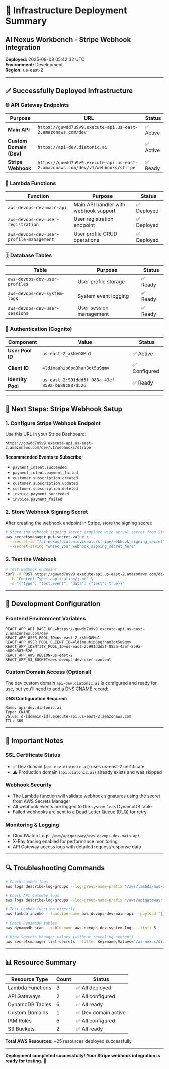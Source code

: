 # 🚀 Infrastructure Deployment Summary
## AI Nexus Workbench - Stripe Webhook Integration

**Deployed:** 2025-09-08 05:42:32 UTC  
**Environment:** Development  
**Region:** us-east-2  

---

## ✅ Successfully Deployed Infrastructure

### 🌐 API Gateway Endpoints

| Purpose | URL | Status |
|---------|-----|--------|
| **Main API** | `https://guwdd7u9v9.execute-api.us-east-2.amazonaws.com/dev` | ✅ Active |
| **Custom Domain (Dev)** | `https://api-dev.diatonic.ai` | ✅ Active |
| **Stripe Webhook** | `https://guwdd7u9v9.execute-api.us-east-2.amazonaws.com/dev/v1/webhooks/stripe` | ✅ Ready |

### 🔧 Lambda Functions

| Function | Purpose | Status |
|----------|---------|--------|
| `aws-devops-dev-main-api` | Main API handler with webhook support | ✅ Deployed |
| `aws-devops-dev-user-registration` | User registration endpoint | ✅ Deployed |
| `aws-devops-dev-user-profile-management` | User profile CRUD operations | ✅ Deployed |

### 🗄️ Database Tables

| Table | Purpose | Status |
|-------|---------|--------|
| `aws-devops-dev-user-profiles` | User profile storage | ✅ Ready |
| `aws-devops-dev-system-logs` | System event logging | ✅ Ready |
| `aws-devops-dev-user-sessions` | User session management | ✅ Ready |

### 🔐 Authentication (Cognito)

| Component | Value | Status |
|-----------|-------|--------|
| **User Pool ID** | `us-east-2_xkNeOGMu1` | ✅ Active |
| **Client ID** | `4ldimauhip6pq3han3ot5u9qmv` | ✅ Configured |
| **Identity Pool** | `us-east-2:991ddd5f-083a-43ef-859a-b689c887d526` | ✅ Ready |

---

## 🎯 Next Steps: Stripe Webhook Setup

### 1. Configure Stripe Webhook Endpoint

Use this URL in your Stripe Dashboard:
```
https://guwdd7u9v9.execute-api.us-east-2.amazonaws.com/dev/v1/webhooks/stripe
```

**Recommended Events to Subscribe:**
- `payment_intent.succeeded`
- `payment_intent.payment_failed`
- `customer.subscription.created`
- `customer.subscription.updated`
- `customer.subscription.deleted`
- `invoice.payment_succeeded`
- `invoice.payment_failed`

### 2. Store Webhook Signing Secret

After creating the webhook endpoint in Stripe, store the signing secret:

```bash
# Store the webhook signing secret (replace with actual secret from Stripe)
aws secretsmanager put-secret-value \
  --secret-id "/ai-nexus/diatonicvisuals/stripe/webhook_signing_secret" \
  --secret-string "whsec_your_webhook_signing_secret_here"
```

### 3. Test the Webhook

```bash
# Test webhook endpoint
curl -X POST https://guwdd7u9v9.execute-api.us-east-2.amazonaws.com/dev/v1/webhooks/stripe \
  -H "Content-Type: application/json" \
  -d '{"type": "test.event", "data": {"test": true}}'
```

---

## 🔧 Development Configuration

### Frontend Environment Variables
```env
REACT_APP_API_BASE_URL=https://guwdd7u9v9.execute-api.us-east-2.amazonaws.com/dev
REACT_APP_USER_POOL_ID=us-east-2_xkNeOGMu1
REACT_APP_USER_POOL_CLIENT_ID=4ldimauhip6pq3han3ot5u9qmv
REACT_APP_IDENTITY_POOL_ID=us-east-2:991ddd5f-083a-43ef-859a-b689c887d526
REACT_APP_AWS_REGION=us-east-2
REACT_APP_S3_BUCKET=aws-devops-dev-user-content
```

### Custom Domain Access (Optional)
The dev custom domain `api-dev.diatonic.ai` is configured and ready for use, but you'll need to add a DNS CNAME record:

**DNS Configuration Required:**
```
Name: api-dev.diatonic.ai
Type: CNAME
Value: d-[domain-id].execute-api.us-east-2.amazonaws.com
TTL: 300
```

---

## 🚨 Important Notes

### SSL Certificate Status
- ✅ Dev domain (`api-dev.diatonic.ai`) uses us-east-2 certificate
- ⚠️  Production domain (`api.diatonic.ai`) already exists and was skipped

### Webhook Security
- The Lambda function will validate webhook signatures using the secret from AWS Secrets Manager
- All webhook events are logged to the `system_logs` DynamoDB table
- Failed webhooks are sent to a Dead Letter Queue (DLQ) for retry

### Monitoring & Logging
- CloudWatch Logs: `/aws/apigateway/aws-devops-dev-main-api`
- X-Ray tracing enabled for performance monitoring
- API Gateway access logs with detailed request/response data

---

## 🔍 Troubleshooting Commands

```bash
# Check Lambda logs
aws logs describe-log-groups --log-group-name-prefix "/aws/lambda/aws-devops-dev"

# Check API Gateway logs  
aws logs describe-log-groups --log-group-name-prefix "/aws/apigateway"

# Test Lambda function directly
aws lambda invoke --function-name aws-devops-dev-main-api --payload '{}' response.json

# Check DynamoDB tables
aws dynamodb scan --table-name aws-devops-dev-system-logs --limit 5

# View Secrets Manager values (without revealing content)
aws secretsmanager list-secrets --filter Key=name,Values="/ai-nexus/diatonicvisuals/stripe/"
```

---

## 📊 Resource Summary

| Resource Type | Count | Status |
|---------------|-------|--------|
| Lambda Functions | 3 | ✅ All deployed |
| API Gateways | 2 | ✅ All configured |
| DynamoDB Tables | 6 | ✅ All ready |
| Custom Domains | 1 | ✅ Dev domain active |
| IAM Roles | 6 | ✅ All configured |
| S3 Buckets | 2 | ✅ All ready |

**Total AWS Resources:** ~25 resources deployed successfully

---

**Deployment completed successfully! Your Stripe webhook integration is ready for testing.** 🎉
